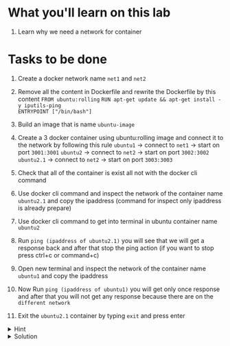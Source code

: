 # What you'll learn on this lab

1. Learn why we need a network for container 

# Tasks to be done

1. Create a docker network name `net1` and `net2`

2. Remove all the content in Dockerfile and rewrite the Dockerfile by this content
`FROM ubuntu:rolling`
`RUN apt-get update && apt-get install -y iputils-ping`  
`ENTRYPOINT ["/bin/bash"]` 

3. Build an image that is name `ubuntu-image`

3. Create a 3 docker container using ubuntu:rolling image and connect it to the network by following this rule
`ubuntu1` -> connect to `net1` -> start on port `3001:3001`
`ubuntu2` -> connect to `net2` -> start on port `3002:3002`
`ubuntu2.1` -> connect to `net2` -> start on port `3003:3003`

4. Check that all of the container is exist all not with the docker cli command

5. Use docker cli command and inspect the network of the container name `ubuntu2.1` and copy the ipaddress (command for inspect only ipaddress is already prepare)

6. Use docker cli command to get into terminal in ubuntu container name `ubuntu2`

7. Run `ping (ipaddress of ubuntu2.1)` you will see that we will get a response back and after that stop the ping action (if you want to stop press ctrl+c or command+c)

8. Open new terminal and inspect the network of the container name `ubuntu1` and copy the ipaddress

9. Now Run `ping (ipaddress of ubuntu1)` you will get only once response and after that you will not get any response because there are on the `different network`

10. Exit the `ubuntu2.1` container by typing `exit` and press enter

<details>
<summary>Hint</summary>

All neccessary command in this lab

1. `docker build -t (image name) .` - Use to create a network in docker
2. `docker network create (network name)` - Use to create a network in docker
3. `docker run -t -d -p (port):(port) --network (network name) --name (container name) (image name):(tag)` - Use to create a container using image and give a parameter of port and network that will be connected
4. `docer exit -it (container name) bash` - Use to enter to the ubuntu container and let us can run the cli command in terminal
5. `docker network connect (network name) (container name)` - Use to connect the network with a docker container
6. `docker container inspect (container id or container name)` - Use to inspect the container network
7. `docker container inspect --format '{{ .NetworkSettings.Networks.(Your network name).IPAddress }}' (container id or container name)` - Use to inspect IPaddress of the container network
8. `docker image ls` - Use to call all the image that exist on machine
9. `docker container ps -a` - Use to list all exist container

</details>

<details>
<summary>Solution</summary>


Create all file 
```plain

cat > Dockerfile <<EOF
FROM ubuntu:rolling

RUN apt-get update && apt-get install -y iputils-ping

ENTRYPOINT ["/bin/bash"]

EOF

cat Dockerfile


```{{exec}}

Docker cli command

```plain


docker network create net1
docker network create net2

docker build -t ubuntu-image .

docker run -t -d -p 3001:3001 --network net1 --name ubuntu1 ubuntu-image
docker run -t -d -p 3002:3002 --network net2 --name ubuntu2 ubuntu-image
docker run -t -d -p 3003:3003 --network net2 --name ubuntu2.1 ubuntu-image

docker container inspect --format '{{ .NetworkSettings.Networks.net1.IPAddress }}' ubuntu1
docker container inspect --format '{{ .NetworkSettings.Networks.net2.IPAddress }}' ubuntu2
docker container inspect --format '{{ .NetworkSettings.Networks.net2.IPAddress }}' ubuntu2.1

echo (All you need to do after this just go back and look at task to be done in number 6)

```{{exec}}

</details>
